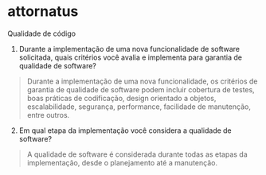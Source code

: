 # attornatus

Qualidade de código

1.	Durante a implementação de uma nova funcionalidade de software solicitada, quais critérios você avalia e implementa para garantia de qualidade de software?


> Durante a implementação de uma nova funcionalidade, os critérios de garantia de qualidade de software podem incluir cobertura de testes, boas práticas de codificação, design orientado a objetos, escalabilidade, segurança, performance, facilidade de manutenção, entre outros.


2.	Em qual etapa da implementação você considera a qualidade de software?


> A qualidade de software é considerada durante todas as etapas da implementação, desde o planejamento até a manutenção.

